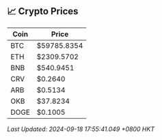 ## 📈 Crypto Prices

| Coin | Price |
| ---- | ----- |
| BTC | $59785.8354 |
| ETH | $2309.5702 |
| BNB | $540.9451 |
| CRV | $0.2640 |
| ARB | $0.5134 |
| OKB | $37.8234 |
| DOGE | $0.1005 |

_Last Updated: 2024-09-18 17:55:41.049 +0800 HKT_